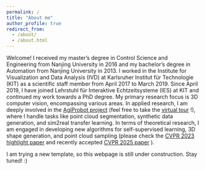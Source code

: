```yaml
---
permalink: /
title: "About me"
author_profile: true
redirect_from: 
  - /about/
  - /about.html
---
```


Welcome! I received my master’s degree in Control Science and Engineering from Nanjing University in 2016 and my bachelor’s degree in Automation from Nanjing University in 2013. I worked in the Institute for Visualization and Data Analysis (IVD) at Karlsruher Institut für Technologie (KIT) as a scientific staff member from April 2017 to March 2019. Since April 2019, I have joined Lehrstuhl für Interaktive Echtzeitsysteme (IES) at KIT and continued my work towards a PhD degree. My primary research focus is 3D computer vision, encompassing various areas. In applied research, I am deeply involved in the [AgiProbot project](https://www.wbk.kit.edu/wbkintern/Forschung/Projekte/AgiProbot/) (feel free to take the [virtual tour](https://www.wbk.kit.edu/wbkintern/Forschung/Projekte/AgiProbot/Tour/index.htm) !), where I handle tasks like point cloud segmentation, synthetic data generation, and sim2real transfer learning. In terms of theoretical research, I am engaged in developing new algorithms for self-supervised learning, 3D shape generation, and point cloud sampling (please check the [CVPR 2023 highlight paper](https://arxiv.org/abs/2302.14673) and recently accepted [CVPR 2025 paper](https://arxiv.org/abs/2504.19581) ).

I am trying a new template, so this webpage is still under construction. Stay tuned! :) 

